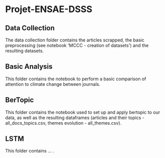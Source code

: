 # Projet-ENSAE-DSSS

## Data Collection
The data collection folder contains the articles scrapped, the basic preprocessing (see notebook 'MCCC - creation of datasets') and the resulting datasets.

## Basic Analysis
This folder contains the notebook to perform a basic comparison of attention to climate change between journals.

## BerTopic
This folder contains the notebook used to set up and apply bertopic to our data, as well as the resulting dataframes (articles and their topics - all_docs_topics.csv, themes evolution - all_themes.csv).

## LSTM
This folder contains ... .
